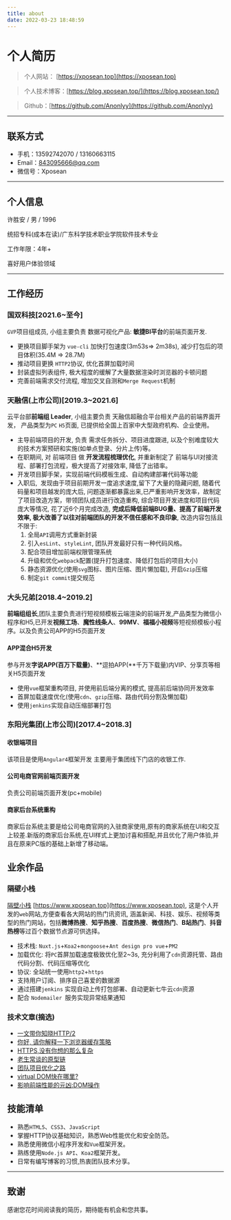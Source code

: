 ```yaml
---
title: about
date: 2022-03-23 18:48:59
---
```


# 个人简历

> 个人网站： [https://xposean.top](https://xposean.top)


> 个人技术博客：[https://blog.xposean.top/](https://blog.xposean.top/)


> Github：[https://github.com/Anonlyy](https://github.com/Anonlyy)


---

## 联系方式

- 手机：13592742070 / 13160663115
- Email：843095666@qq.com
- 微信号：Xposean

---

## 个人信息

许胜安 / 男 / 1996

统招专科(成本在读)/广东科学技术职业学院软件技术专业

工作年限：4年+

喜好用户体验领域

---

## 工作经历

### 国双科技[2021.6~至今]

`GVP`项目组成员, 小组主要负责 数据可视化产品: **敏捷BI平台**的前端页面开发.

- 更换项目脚手架为 `vue-cli` 加快打包速度(3m53s=> 2m38s), 减少打包后的项目体积(35.4M => 28.7M)
- 推动项目更换 `HTTP2`协议, 优化首屏加载时间
- 封装虚拟列表组件, 极大程度的缓解了大量数据渲染时浏览器的卡顿问题
- 完善前端需求交付流程, 增加交叉自测和`Merge Request`机制  

### 天融信(上市公司)[2019.3~2021.6]

云平台部**前端组 Leader**, 小组主要负责 天融信超融合平台相关产品的前端界面开发， 产品类型为`PC` `H5`页面, 已提供给全国上百家中大型政府机构、企业使用。

- 主导前端项目的开发, 负责 需求任务拆分、项目进度跟进, 以及个别难度较大的技术方案预研和实施(如单点登录、分片上传)等。
- 在职期间, 对 前端项目 做 **开发流程梳理优化**, 并重新制定了 前端与UI对接流程、部署打包流程，极大提高了对接效率, 降低了出错率。
- 开发项目脚手架，实现前端代码模板生成、自动构建部署代码等功能
- 入职后,  发现由于项目前期开发一度追求速度,留下了大量的隐藏问题, 随着代码量和项目越发的庞大后, 问题逐渐都暴露出来,已严重影响开发效率，故制定了项目改造方案，带领团队成员进行改造重构, 综合项目开发进度和项目代码庞大等情况, 花了近6个月完成改造, **完成后降低前端BUG量、提高了前端开发效率, 极大改善了以往对前端团队的开发不信任感和不良印象**, 改造内容包括且不限于:
	1) 全局`API`调用方式重新封装
	2) 引入`esLint`、`styleLint`, 团队开发最好只有一种代码风格。
	3) 配合项目增加前端权限管理系统
	4) 升级和优化`webpack`配置(提升打包速度、降低打包后的项目大小)
	5) 静态资源优化(使用`svg`图标、图片压缩、图片懒加载), 开启`Gzip`压缩
	6) 制定`git commit`提交规范

### 大头兄弟[2018.4~2019.2]

**前端组组长**,团队主要负责进行短视频模板云端渲染的前端开发,产品类型为微信小程序和H5,已开发**视频工场**、**魔性线条人**、**99MV**、**福福小视频**等短视频模板小程序。以及负责公司APP的H5页面开发

#### APP混合H5开发

参与开发**字说APP(百万下载量)**、**逗拍APP(**千万下载量)内VIP、分享页等相关H5页面开发

- 使用`vue`框架重构项目, 并使用前后端分离的模式, 提高前后端协同开发效率
- 首屏加载速度优化(使用`cdn`、`gzip`压缩、路由代码分割及懒加载)
- 使用`jenkins`实现自动压缩部署打包

### 东阳光集团(上市公司)[2017.4~2018.3]

#### 收银端项目

该项目是使用`Angular4`框架开发 主要用于集团线下门店的收银工作.

#### 公司电商官网前端页面开发

负责公司前端页面开发(pc+mobile)

#### 商家后台系统重构

商家后台系统主要是给公司电商官网的入驻商家使用,原有的商家系统在UI和交互上较差.新版的商家后台系统,在UI样式上更加讨喜和搭配,并且优化了用户体验,并且在原来PC版的基础上新增了移动端。



## 业余作品

### 隔壁小栈

[隔壁小栈](https://www.xposean.top) [https://www.xposean.top](https://www.xposean.top), 这是个人开发的`web`网站,方便查看各大网站的热门讯资讯, 涵盖新闻、科技、娱乐、视频等类型的热门网站，包括**微博热搜**、**知乎热搜**、**百度热搜**、**微信热门**、**B站热门**、**抖音热榜**等过百个数据节点源可供选择。

- 技术栈: `Nuxt.js`+`Koa2`+`mongoose`+`Ant design pro vue`+`PM2`
- 加载优化: 将`PC`首屏加载速度极致优化至2~3s, 充分利用了`cdn`资源托管、路由代码分割、代码压缩等优化
- 协议: 全站统一使用`http2`+`https`
- 支持用户订阅、排序自己喜爱的数据源
- 通过搭建`jenkins` 实现自动上传打包部署、自动更新七牛云`cdn`资源
- 配合 `Nodemailer `服务实现异常结果通知

### 技术文章(摘选)

- [一文带你知晓HTTP/2](https://blog.xposean.top/2020/12/22/一文带你了解HTTP-2的优势/)
- [你好, 请你解释一下浏览器缓存策略](https://blog.xposean.top/2021/01/15/你好-请你解释一下浏览器缓存策略/)
- [HTTPS,没有你想的那么复杂](https://blog.xposean.top/2021/01/22/HTTPS-没有你想的那么复杂/)
- [老生常谈的原型链](https://blog.xposean.top/2021/03/12/老生常谈的原型链/)
- [团队项目优化之路](https://blog.xposean.top/2020/05/09/团队项目优化之路/)
- [virtual DOM快在哪里?](https://blog.xposean.top/2019/09/05/浏览器渲染与Virtual-DOM相关/)
- [影响前端性能的元凶:DOM操作](https://blog.xposean.top/2017/10/24/影响前端性能的元凶-DOM操作/) 

## 技能清单

- 熟悉`HTML5`、`CSS3`、`JavaScript`
- 掌握HTTP协议基础知识，熟悉Web性能优化和安全防范。
- 熟悉使用微信小程序开发和`Vue`框架开发。
- 熟练使用`Node.js API`、`Koa2`框架开发。
- 日常有编写博客的习惯,热衷团队技术分享。

---

## 致谢

感谢您花时间阅读我的简历，期待能有机会和您共事。















